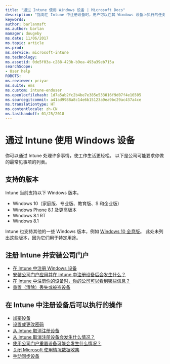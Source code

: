 ```yaml
---
title: "通过 Intune 使用 Windows 设备 | Microsoft Docs"
description: "指向在 Intune 中注册设备时，用户可以在其 Windows 设备上执行的任务链接列表"
keywords: 
author: barlanmsft
ms.author: barlan
manager: dougeby
ms.date: 11/06/2017
ms.topic: article
ms.prod: 
ms.service: microsoft-intune
ms.technology: 
ms.assetid: 0de5f03a-c288-423b-b9ea-493a39eb715a
searchScope:
- User help
ROBOTS: 
ms.reviewer: priyar
ms.suite: ems
ms.custom: intune-enduser
ms.openlocfilehash: 1d7a5ab2fc2b4be7e385e533016f9d07f4e16505
ms.sourcegitcommit: a41ad9988a8c14e6b15123a9ea9bc29ac437a4ce
ms.translationtype: HT
ms.contentlocale: zh-CN
ms.lasthandoff: 01/25/2018
---
```

# <a name="using-your-windows-device-with-intune"></a>通过 Intune 使用 Windows 设备

你可以通过 Intune 处理许多事情，使工作生活更轻松。 以下是公司可能要求你做的最常见事项的列表。

## <a name="supported-versions"></a>支持的版本

Intune 当前支持以下 Windows 版本。

* Windows 10（家庭版、专业版、教育版、S 和企业版）
* Windows Phone 8.1 及更高版本
* Windows 8.1 RT
* Windows 8.1

Intune 也支持其他的一些 Windows 版本，例如 [Windows 10 全息版](https://www.microsoft.com/hololens)。 此处未列出这些版本，因为它们用于特定用途。

## <a name="enrolling-into-intune-and-installing-the-company-portal"></a>注册 Intune 并安装公司门户

- [在 Intune 中注册 Windows 设备](enroll-your-device-in-intune-windows.md)
- [安装公司门户应用并在 Intune 中注册设备后会发生什么？](what-happens-if-you-install-the-company-portal-app-and-enroll-your-device-in-intune-windows.md)
- [在 Intune 中注册你的设备时，你的公司可以看到哪些信息？](what-info-can-your-company-see-when-you-enroll-your-device-in-intune.md)
- [重置（清除）丢失或被盗设备](reset-erase-your-device-cpwebsite.md)

## <a name="things-you-can-do-when-your-device-is-enrolled-in-intune"></a>在 Intune 中注册设备后可以执行的操作

- [加密设备](encrypt-your-device-windows.md)
- [设置或更改密码](set-or-change-your-password-windows.md)
- [从 Intune 取消注册设备](unenroll-your-device-from-intune-windows.md)
- [从 Intune 取消注册设备会发生什么情况？](what-happens-if-you-unenroll-your-device-from-intune-windows.md)
- [使用公司门户重置设备可能会发生什么情况？](what-happens-if-you-reset-your-device-using-the-company-portal-windows.md)
- [关闭 Microsoft 使用情况数据收集](turn-off-microsoft-usage-data-collection-windows.md)
- [手动同步设备](sync-your-device-manually-windows.md)

